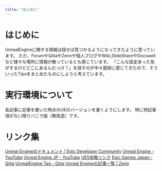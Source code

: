 ```yaml
---
title: "はじめに"
---
```

# はじめに
UnrealEngineに関する情報は探せば見つかるようになってきたように思っています。
ただ、ForumやQiitaやZennや個人ブログやWiki,SlideShareやDocswellなど様々な場所に情報が散っているとも感じています。
「こんな設定あった気がするけどどこにあるんだっけ？」を探すのが中々面倒に感じてきたので、そういったTipsをまとめたものにしようと考えています。

# 実行環境について
各記事に記事を書いた時点のUEのバージョンを書くようにします。
特に特記事項がない限りバニラ版（無改造）です。

# リンク集
[Unreal Engineのドキュメント | Epic Developer Community](https://dev.epicgames.com/documentation/ja-jp/unreal-engine)
[Unreal Engine \- YouTube](https://www.youtube.com/@UnrealEngine)
[Unreal Engine JP \- YouTube](https://www.youtube.com/@UnrealEngineJP)
[UE5攻略リンク](https://ue5study.com/)
[Epic Games Japan \- Qiita](https://qiita.com/organizations/epicgamesjapan)
[UnrealEngine Tag \- Qiita](https://qiita.com/tags/unrealengine)
[Unreal Engineの記事一覧 \| Zenn](https://zenn.dev/topics/unrealengine)
